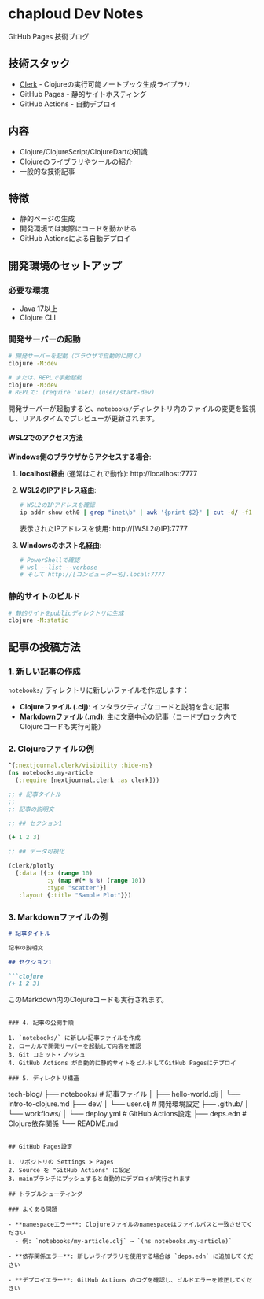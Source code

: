# chaploud Dev Notes

GitHub Pages 技術ブログ

## 技術スタック

- [Clerk](https://github.com/nextjournal/clerk) - Clojureの実行可能ノートブック生成ライブラリ
- GitHub Pages - 静的サイトホスティング
- GitHub Actions - 自動デプロイ

## 内容

- Clojure/ClojureScript/ClojureDartの知識
- Clojureのライブラリやツールの紹介
- 一般的な技術記事

## 特徴

- 静的ページの生成
- 開発環境では実際にコードを動かせる
- GitHub Actionsによる自動デプロイ

## 開発環境のセットアップ

### 必要な環境
- Java 17以上
- Clojure CLI

### 開発サーバーの起動

```bash
# 開発サーバーを起動（ブラウザで自動的に開く）
clojure -M:dev

# または、REPLで手動起動
clojure -M:dev
# REPLで: (require 'user) (user/start-dev)
```

開発サーバーが起動すると、`notebooks/`ディレクトリ内のファイルの変更を監視し、リアルタイムでプレビューが更新されます。

#### WSL2でのアクセス方法

**Windows側のブラウザからアクセスする場合**:

1. **localhost経由** (通常はこれで動作): http://localhost:7777
2. **WSL2のIPアドレス経由**:
   ```bash
   # WSL2のIPアドレスを確認
   ip addr show eth0 | grep "inet\b" | awk '{print $2}' | cut -d/ -f1
   ```
   表示されたIPアドレスを使用: http://[WSL2のIP]:7777

3. **Windowsのホスト名経由**:
   ```bash
   # PowerShellで確認
   # wsl --list --verbose
   # そして http://[コンピューター名].local:7777
   ```

### 静的サイトのビルド

```bash
# 静的サイトをpublicディレクトリに生成
clojure -M:static
```

## 記事の投稿方法

### 1. 新しい記事の作成

`notebooks/` ディレクトリに新しいファイルを作成します：

- **Clojureファイル (.clj)**: インタラクティブなコードと説明を含む記事
- **Markdownファイル (.md)**: 主に文章中心の記事（コードブロック内でClojureコードも実行可能）

### 2. Clojureファイルの例

```clojure
^{:nextjournal.clerk/visibility :hide-ns}
(ns notebooks.my-article
  (:require [nextjournal.clerk :as clerk]))

;; # 記事タイトル
;;
;; 記事の説明文

;; ## セクション1

(+ 1 2 3)

;; ## データ可視化

(clerk/plotly
  {:data [{:x (range 10)
           :y (map #(* % %) (range 10))
           :type "scatter"}]
   :layout {:title "Sample Plot"}})
```

### 3. Markdownファイルの例

```markdown
# 記事タイトル

記事の説明文

## セクション1

```clojure
(+ 1 2 3)
```

このMarkdown内のClojureコードも実行されます。
```

### 4. 記事の公開手順

1. `notebooks/` に新しい記事ファイルを作成
2. ローカルで開発サーバーを起動して内容を確認
3. Git コミット・プッシュ
4. GitHub Actions が自動的に静的サイトをビルドしてGitHub Pagesにデプロイ

### 5. ディレクトリ構造

```
tech-blog/
├── notebooks/           # 記事ファイル
│   ├── hello-world.clj
│   └── intro-to-clojure.md
├── dev/
│   └── user.clj         # 開発環境設定
├── .github/
│   └── workflows/
│       └── deploy.yml   # GitHub Actions設定
├── deps.edn            # Clojure依存関係
└── README.md
```

## GitHub Pages設定

1. リポジトリの Settings > Pages
2. Source を "GitHub Actions" に設定
3. mainブランチにプッシュすると自動的にデプロイが実行されます

## トラブルシューティング

### よくある問題

- **namespaceエラー**: Clojureファイルのnamespaceはファイルパスと一致させてください
  - 例: `notebooks/my-article.clj` → `(ns notebooks.my-article)`

- **依存関係エラー**: 新しいライブラリを使用する場合は `deps.edn` に追加してください

- **デプロイエラー**: GitHub Actions のログを確認し、ビルドエラーを修正してください